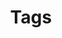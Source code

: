 ---
title: "Tags"
description: "Topics covered in our news stories, note minutes are not indexed"
layout: "terms"
---